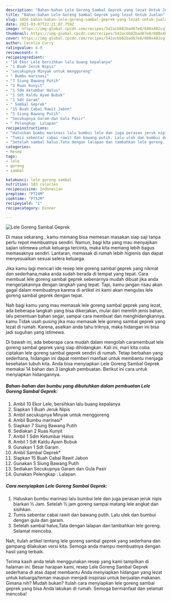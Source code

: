 ```yaml
---
description: "Bahan-bahan Lele Goreng Sambal Geprek yang lezat Untuk Jualan"
title: "Bahan-bahan Lele Goreng Sambal Geprek yang lezat Untuk Jualan"
slug: 1056-bahan-bahan-lele-goreng-sambal-geprek-yang-lezat-untuk-jualan
date: 2021-03-07T22:21:07.759Z
image: https://img-global.cpcdn.com/recipes/542acbb82bad67e0/680x482cq70/lele-goreng-sambal-geprek-foto-resep-utama.jpg
thumbnail: https://img-global.cpcdn.com/recipes/542acbb82bad67e0/680x482cq70/lele-goreng-sambal-geprek-foto-resep-utama.jpg
cover: https://img-global.cpcdn.com/recipes/542acbb82bad67e0/680x482cq70/lele-goreng-sambal-geprek-foto-resep-utama.jpg
author: Cecelia Curry
ratingvalue: 4.9
reviewcount: 6
recipeingredient:
- "10 Ekor Lele bersihkan lalu buang kepalanya"
- "1 Buah Jeruk Nipis"
- "secukupnya Minyak untuk menggoreng"
- " Bumbu marinasi"
- "7 Siung Bawang Putih"
- "2 Ruas Kunyit"
- "1 Sdm Ketumbar Halus"
- "1 Sdt Kaldu Ayam Bubuk"
- "1 Sdt Garam"
- " Sambal Geprek"
- "15 Buah Cabai Rawit Jabon"
- "5 Siung Bawang Putih"
- "Secukupnya Garam dan Gula Pasir"
- " Pelengkap  Lalapan"
recipeinstructions:
- "Haluskan bumbu marinasi lalu bumbui lele dan juga perasan jeruk nipis biarkan ½ Jam. Setelah ½ jam goreng sampai matang lele angkat dan sisihkan."
- "Tumis sebentar cabai rawit dan bawang putih. Lalu ulek dan bumbui dengan gula dan garam."
- "Setelah sambal halus,Tata dengan lalapan dan tambahkan lele goreng. Selamat mencoba."
categories:
- Resep
tags:
- lele
- goreng
- sambal

katakunci: lele goreng sambal 
nutrition: 183 calories
recipecuisine: Indonesian
preptime: "PT24M"
cooktime: "PT52M"
recipeyield: "1"
recipecategory: Dinner

---
```



![Lele Goreng Sambal Geprek](https://img-global.cpcdn.com/recipes/542acbb82bad67e0/680x482cq70/lele-goreng-sambal-geprek-foto-resep-utama.jpg)

Di masa  sekarang , kamu memang bisa memesan masakan siap saji tanpa perlu repot membuatnya sendiri. Namun, bagi kita yang mau menyajikan sajian istimewa untuk keluarga tercinta, maka kita memang lebih bagus memasaknya sendiri. Lantaran, memasak di rumah lebih higienis dan dapat menyesuaikan sesuai selera keluarga.

Jika kamu lagi mencari ide resep lele goreng sambal geprek yang nikmat dan sederhana,maka anda sudah berada di tempat yang tepat. Cara membuat lele goreng sambal geprek  sebenarnya mudah dibuat jika anda mengerjakannya dengan langkah yang tepat. Tapi, kamu jangan risau akan gagal dalam membuatnya 
karena di artikel ini kami akan mengulas lele goreng sambal geprek dengan tepat.  



Nah bagi kamu yang mau memasak lele goreng sambal geprek yang lezat, ada beberapa langkah yang bisa dikerjakan, mulai dari memilih jenis bahan, lalu penentuan bahan segar, sampai cara membuat dan menghidangkannya. kamu Tidak usah pusing jika mau memasak lele goreng sambal geprek yang lezat di rumah. Karena, asalkan anda  tahu triknya, maka hidangan ini bisa jadi suguhan yang istimewa.

Di bawah ini, ada beberapa cara mudah dalam mengolah caramembuat lele goreng sambal geprek yang siap dihidangkan. Kali ini, mari kita coba ciptakan lele goreng sambal geprek sendiri di rumah. Tetap berbahan yang sederhana, hidangan ini dapat memberi manfaat untuk membantu menjaga kesehatan tubuh kita. Anda bisa menyiapkan Lele Goreng Sambal Geprek memakai 14 bahan dan 3 langkah pembuatan. Berikut ini cara untuk menyiapkan hidangannya.

<!--inarticleads1-->

##### Bahan-bahan dan bumbu yang dibutuhkan dalam pembuatan Lele Goreng Sambal Geprek:

1. Ambil 10 Ekor Lele, bersihkan lalu buang kepalanya
1. Siapkan 1 Buah Jeruk Nipis
1. Ambil secukupnya Minyak untuk menggoreng
1. Ambil  Bumbu marinasi*
1. Siapkan 7 Siung Bawang Putih
1. Sediakan 2 Ruas Kunyit
1. Ambil 1 Sdm Ketumbar Halus
1. Ambil 1 Sdt Kaldu Ayam Bubuk
1. Gunakan 1 Sdt Garam
1. Ambil  Sambal Geprek*
1. Siapkan 15 Buah Cabai Rawit Jabon
1. Gunakan 5 Siung Bawang Putih
1. Sediakan Secukupnya Garam dan Gula Pasir
1. Gunakan  Pelengkap : Lalapan




<!--inarticleads2-->

##### Cara menyiapkan Lele Goreng Sambal Geprek:

1. Haluskan bumbu marinasi lalu bumbui lele dan juga perasan jeruk nipis biarkan ½ Jam. Setelah ½ jam goreng sampai matang lele angkat dan sisihkan.
1. Tumis sebentar cabai rawit dan bawang putih. Lalu ulek dan bumbui dengan gula dan garam.
1. Setelah sambal halus,Tata dengan lalapan dan tambahkan lele goreng. Selamat mencoba.




Nah, itulah artikel tentang  lele goreng sambal geprek  yang sederhana dan gampang dilakukan versi kita. Semoga anda mampu membuatnya dengan hasil yang terbaik. 

Terima kasih anda telah menggunakan resep yang kami tampilkan di halaman ini. Besar harapan kami, resep  Lele Goreng Sambal Geprek sederhana di atas dapat membantu Anda menyiapkan hidangan yang lezat untuk keluarga/teman maupun menjadi inspirasi untuk berjualan makanan. Gimana nih? Mudah bukan? Itulah cara menyiapkan lele goreng sambal geprek yang bisa Anda lakukan di rumah. Semoga bermanfaat dan selamat mencoba!

